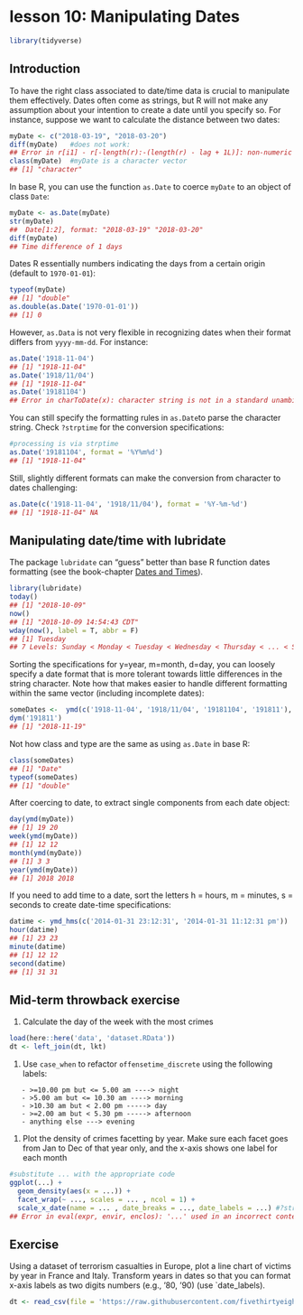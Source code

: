 lesson 10: Manipulating Dates
================

``` r
library(tidyverse)
```

## Introduction

To have the right class associated to date/time data is crucial to
manipulate them effectively. Dates often come as strings, but R will not
make any assumption about your intention to create a date until you
specify so. For instance, suppose we want to calculate the distance
between two dates:

``` r
myDate <- c("2018-03-19", "2018-03-20")
diff(myDate)   #does not work:
## Error in r[i1] - r[-length(r):-(length(r) - lag + 1L)]: non-numeric argument to binary operator
class(myDate)  #myDate is a character vector
## [1] "character"
```

In base R, you can use the function `as.Date` to coerce `myDate` to an
object of class `Date`:

``` r
myDate <- as.Date(myDate)
str(myDate)
##  Date[1:2], format: "2018-03-19" "2018-03-20"
diff(myDate)
## Time difference of 1 days
```

Dates R essentially numbers indicating the days from a certain origin
(default to `1970-01-01`):

``` r
typeof(myDate) 
## [1] "double"
as.double(as.Date('1970-01-01'))
## [1] 0
```

However, `as.Data` is not very flexible in recognizing dates when their
format differs from `yyyy-mm-dd`. For instance:

``` r
as.Date('1918-11-04')
## [1] "1918-11-04"
as.Date('1918/11/04')
## [1] "1918-11-04"
as.Date('19181104')
## Error in charToDate(x): character string is not in a standard unambiguous format
```

You can still specify the formatting rules in `as.Date`to parse the
character string. Check `?strptime` for the conversion specifications:

``` r
#processing is via strptime
as.Date('19181104', format = '%Y%m%d')
## [1] "1918-11-04"
```

Still, slightly different formats can make the conversion from character
to dates challenging:

``` r
as.Date(c('1918-11-04', '1918/11/04'), format = '%Y-%m-%d')
## [1] "1918-11-04" NA
```

## Manipulating date/time with lubridate

The package `lubridate` can “guess” better than base R function dates
formatting (see the book-chapter [Dates and
Times](http://r4ds.had.co.nz/dates-and-times.html)).

``` r
library(lubridate)
today()
## [1] "2018-10-09"
now()
## [1] "2018-10-09 14:54:43 CDT"
wday(now(), label = T, abbr = F)
## [1] Tuesday
## 7 Levels: Sunday < Monday < Tuesday < Wednesday < Thursday < ... < Saturday
```

Sorting the specifications for y=year, m=month, d=day, you can loosely
specify a date format that is more tolerant towards little differences
in the string character. Note how that makes easier to handle different
formatting within the same vector (including incomplete
dates):

``` r
someDates <-  ymd(c('1918-11-04', '1918/11/04', '19181104', '191811'), truncated = 1)
dym('191811')
## [1] "2018-11-19"
```

Not how class and type are the same as using `as.Date` in base R:

``` r
class(someDates)
## [1] "Date"
typeof(someDates)
## [1] "double"
```

After coercing to date, to extract single components from each date
object:

``` r
day(ymd(myDate))
## [1] 19 20
week(ymd(myDate)) 
## [1] 12 12
month(ymd(myDate)) 
## [1] 3 3
year(ymd(myDate)) 
## [1] 2018 2018
```

If you need to add time to a date, sort the letters h = hours, m =
minutes, s = seconds to create date-time specifications:

``` r
datime <- ymd_hms(c('2014-01-31 23:12:31', '2014-01-31 11:12:31 pm'))
hour(datime)
## [1] 23 23
minute(datime)
## [1] 12 12
second(datime)
## [1] 31 31
```

## Mid-term throwback exercise

1.  Calculate the day of the week with the most crimes

<!-- end list -->

``` r
load(here::here('data', 'dataset.RData'))
dt <- left_join(dt, lkt)
```

1.  Use `case_when` to refactor `offensetime_discrete` using the
    following labels:

<!-- end list -->

``` 
   - >=10.00 pm but <= 5.00 am ----> night
   - >5.00 am but <= 10.30 am ----> morning
   - >10.30 am but < 2.00 pm -----> day
   - >=2.00 am but < 5.30 pm -----> afternoon
   - anything else ---> evening
```

1.  Plot the density of crimes facetting by year. Make sure each facet
    goes from Jan to Dec of that year only, and the x-axis shows one
    label for each month

<!-- end list -->

``` r
#substitute ... with the appropriate code
ggplot(...) +
  geom_density(aes(x = ...)) +
  facet_wrap(~ ..., scales = ... , ncol = 1) +
  scale_x_date(name = ... , date_breaks = ..., date_labels = ...) #?strptime() for the list of specifications
## Error in eval(expr, envir, enclos): '...' used in an incorrect context
```

## Exercise

Using a dataset of terrorism casualties in Europe, plot a line chart of
victims by year in France and Italy. Transform years in dates so that
you can format x-axis labels as two digits numbers (e.g., ’80, ’90) (use
\`date\_labels).

``` r
dt <- read_csv(file = 'https://raw.githubusercontent.com/fivethirtyeight/data/master/terrorism/eu_terrorism_fatalities_by_country.csv')
```
